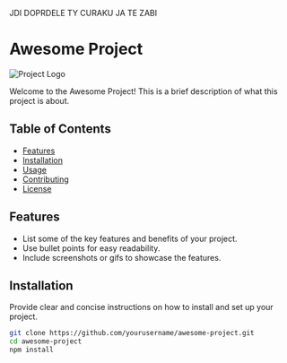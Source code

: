 JDI DOPRDELE TY CURAKU JA TE ZABI

# Awesome Project

![Project Logo](logo.png)

Welcome to the Awesome Project! This is a brief description of what this project is about.

## Table of Contents

- [Features](#features)
- [Installation](#installation)
- [Usage](#usage)
- [Contributing](#contributing)
- [License](#license)

## Features

- List some of the key features and benefits of your project.
- Use bullet points for easy readability.
- Include screenshots or gifs to showcase the features.

## Installation

Provide clear and concise instructions on how to install and set up your project.

```bash
git clone https://github.com/yourusername/awesome-project.git
cd awesome-project
npm install

